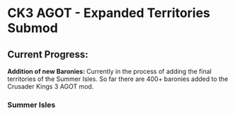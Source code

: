 ﻿<h1>
CK3 AGOT - Expanded Territories Submod
</h1>
<h2>
Current Progress:
</h2>
<p> <strong>Addition of new Baronies: </strong>Currently in the process of adding the final territories of the Summer Isles.
So far there are 400+ baronies added to the Crusader Kings 3 AGOT mod.</p>
<h3>
Summer Isles
</h3>
